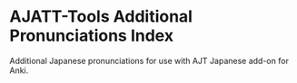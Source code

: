 # AJATT-Tools Additional Pronunciations Index

Additional Japanese pronunciations for use with AJT Japanese add-on for Anki.
